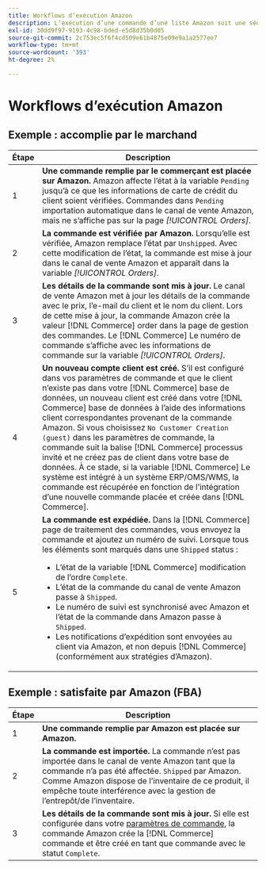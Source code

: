 ```yaml
---
title: Workflows d’exécution Amazon
description: L’exécution d’une commande d’une liste Amazon suit une séquence spécifique, de l’envoi de la commande à l’expédition.
exl-id: 30dd9f97-9193-4c98-bded-e5d8d35b0d05
source-git-commit: 2c753ec5f6f4cd509e61b4875e09e9a1a2577ee7
workflow-type: tm+mt
source-wordcount: '393'
ht-degree: 2%

---
```


# Workflows d’exécution Amazon

## Exemple : accomplie par le marchand

| Étape | Description |
|----|----|
| 1 | **Une commande remplie par le commerçant est placée sur Amazon.** Amazon affecte l’état à la variable `Pending` jusqu’à ce que les informations de carte de crédit du client soient vérifiées. Commandes dans `Pending` importation automatique dans le canal de vente Amazon, mais ne s’affiche pas sur la page _[!UICONTROL Orders]_. |
| 2 | **La commande est vérifiée par Amazon.** Lorsqu’elle est vérifiée, Amazon remplace l’état par `Unshipped`. Avec cette modification de l’état, la commande est mise à jour dans le canal de vente Amazon et apparaît dans la variable _[!UICONTROL Orders]_. |
| 3 | **Les détails de la commande sont mis à jour.** Le canal de vente Amazon met à jour les détails de la commande avec le prix, l’e-mail du client et le nom du client. Lors de cette mise à jour, la commande Amazon crée la valeur [!DNL Commerce] order dans la page de gestion des commandes. Le [!DNL Commerce] Le numéro de commande s’affiche avec les informations de commande sur la variable _[!UICONTROL Orders]_. |
| 4 | **Un nouveau compte client est créé.** S’il est configuré dans vos paramètres de commande et que le client n’existe pas dans votre [!DNL Commerce] base de données, un nouveau client est créé dans votre [!DNL Commerce] base de données à l’aide des informations client correspondantes provenant de la commande Amazon. Si vous choisissez `No Customer Creation (guest)` dans les paramètres de commande, la commande suit la balise [!DNL Commerce] processus invité et ne créez pas de client dans votre base de données. À ce stade, si la variable [!DNL Commerce] Le système est intégré à un système ERP/OMS/WMS, la commande est récupérée en fonction de l’intégration d’une nouvelle commande placée et créée dans [!DNL Commerce]. |
| 5 | **La commande est expédiée.** Dans la [!DNL Commerce] page de traitement des commandes, vous envoyez la commande et ajoutez un numéro de suivi. Lorsque tous les éléments sont marqués dans une `Shipped` status :<ul><li>L’état de la variable [!DNL Commerce] modification de l’ordre `Complete`.</li><li>L’état de la commande du canal de vente Amazon passe à `Shipped`.</li><li>Le numéro de suivi est synchronisé avec Amazon et l’état de la commande dans Amazon passe à `Shipped`.</li><li>Les notifications d’expédition sont envoyées au client via Amazon, et non depuis [!DNL Commerce] (conformément aux stratégies d’Amazon). |

## Exemple : satisfaite par Amazon (FBA)

| Étape | Description |
|---|---|
| 1 | **Une commande remplie par Amazon est placée sur Amazon.** |
| 2 | **La commande est importée.** La commande n’est pas importée dans le canal de vente Amazon tant que la commande n’a pas été affectée. `Shipped` par Amazon. Comme Amazon dispose de l’inventaire de ce produit, il empêche toute interférence avec la gestion de l’entrepôt/de l’inventaire. |
| 3 | **Les détails de la commande sont mis à jour.** Si elle est configurée dans votre [paramètres de commande](./order-settings.md), la commande Amazon crée la [!DNL Commerce] commande et être créé en tant que commande avec le statut `Complete`. |
